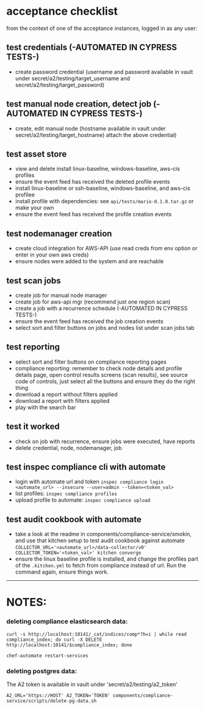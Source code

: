  # acceptance checklist
from the context of one of the acceptance instances, logged in as any user:

 ## test credentials (-AUTOMATED IN CYPRESS TESTS-)
 - create password credential (username and password available in
   vault under secret/a2/testing/target_username and secret/a2/testing/target_password)

 ## test manual node creation, detect job (-AUTOMATED IN CYPRESS TESTS-)
 - create, edit manual node (hostname available in vault under secret/a2/testing/target_hostname)
   attach the above credential)

 ## test asset store
 - view and delete install linux-baseline, windows-baseline, aws-cis profiles
 - ensure the event feed has received the deleted profile events
 - install linux-baseline or ssh-baseline, windows-baseline, and aws-cis profilee
 - install profile with dependencies: see `api/tests/mario-0.1.0.tar.gz` or make your own
 - ensure the event feed has received the profile creation events

 ## test nodemanager creation
 - create cloud integration for AWS-API (use read creds from env option or enter in your own aws creds)
 - ensure nodes were added to the system and are reachable

 ## test scan jobs
 - create job for manual node manager
 - create job for aws-api mgr (recommend just one region scan)
 - create a job with a recurrence schedule (-AUTOMATED IN CYPRESS TESTS-)
 - ensure the event feed has received the job creation events
 - select sort and filter buttons on jobs and nodes list under scan jobs tab

 ## test reporting
 - select sort and filter buttons on compliance reporting pages
 - compliance reporting: remember to check node details and profile details page, open control results screens (scan results), see source code of controls, just select all the buttons and ensure they do the right thing
 - download a report without filters applied
 - download a report with filters applied
 - play with the search bar

 ## test it worked
 - check on job with recurrence, ensure jobs were executed, have reports
 - delete credential, node, nodemanager, job

 ## test inspec compliance cli with automate
 - login with automate url and token `inspec compliance login <automate_url> --insecure --user=admin --token=<token_val>`
 - list profiles: `inspec compliance profiles`
 - upload profile to automate: `inspec compliance upload`

 ## test audit cookbook with automate
 - take a look at the readme in components/compliance-service/smokin, and use that kitchen setup to test audit cookbook against automate
 `COLLECTOR_URL='<automate_url>/data-collector/v0' COLLECTOR_TOKEN='<token_val>' kitchen converge`
 - ensure the linux baseline profile is installed, and change the profiles part of the `.kitchen.yml` to fetch from compliance instead of url. Run the command again, ensure things work.


--------------------------------------
# NOTES:

### deleting compliance elasticsearch data:
```
curl -s http://localhost:10141/_cat/indices/comp*?h=i | while read compliance_index; do curl -X DELETE http://localhost:10141/$compliance_index; done

chef-automate restart-services
```

### deleting postgres data:
The A2 token is available in vault under 'secret/a2/testing/a2_token'

```
A2_URL='https://HOST' A2_TOKEN='TOKEN' components/compliance-service/scripts/delete-pg-data.sh
```
